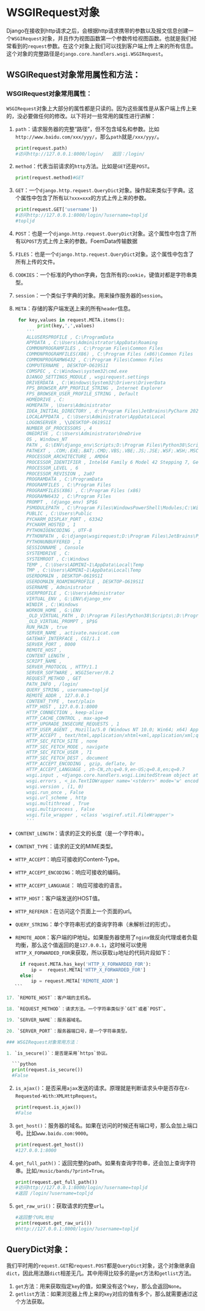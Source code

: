 # WSGIRequest对象

Django在接收到http请求之后，会根据http请求携带的参数以及报文信息创建一个`WSGIRequest`对象，并且作为视图函数第一个参数传给视图函数。也就是我们经常看到的`request`参数。在这个对象上我们可以找到客户端上传上来的所有信息。这个对象的完整路径是`django.core.handlers.wsgi.WSGIRequest`。

## WSGIRequest对象常用属性和方法：

### WSGIRequest对象常用属性：

`WSGIRequest`对象上大部分的属性都是只读的。因为这些属性是从客户端上传上来的，没必要做任何的修改。以下将对一些常用的属性进行讲解：

1. `path`：请求服务器的完整“路径”，但不包含域名和参数。比如`http://www.baidu.com/xxx/yyy/`，那么`path`就是`/xxx/yyy/`。

   ```python
   print(request.path)
   #访问http://127.0.0.1:8000/login/   返回：/login/
   ```

2. `method`：代表当前请求的`http`方法。比如是`GET`还是`POST`。

   ```python
   print(request.method)#GET
   ```

3. `GET`：一个`django.http.request.QueryDict`对象。操作起来类似于字典。这个属性中包含了所有以`?xxx=xxx`的方式上传上来的参数。

   ```python
   print(request.GET['username'])
   #访问http://127.0.0.1:8000/login/?username=topljd
   #topljd
   ```

4. `POST`：也是一个`django.http.request.QueryDict`对象。这个属性中包含了所有以`POST`方式上传上来的参数。FoemData传输数据

5. `FILES`：也是一个`django.http.request.QueryDict`对象。这个属性中包含了所有上传的文件。

6. `COOKIES`：一个标准的Python字典，包含所有的`cookie`，键值对都是字符串类型。

7. `session`：一个类似于字典的对象。用来操作服务器的`session`。

8. `META`：存储的客户端发送上来的所有`header`信息。

   ```python
    for key,values in request.META.items():
           print(key,',',values)
       '''
       ALLUSERSPROFILE , C:\ProgramData
       APPDATA , C:\Users\Administrator\AppData\Roaming
       COMMONPROGRAMFILES , C:\Program Files\Common Files
       COMMONPROGRAMFILES(X86) , C:\Program Files (x86)\Common Files
       COMMONPROGRAMW6432 , C:\Program Files\Common Files
       COMPUTERNAME , DESKTOP-O619S1I
       COMSPEC , C:\Windows\system32\cmd.exe
       DJANGO_SETTINGS_MODULE , wsgirequest.settings
       DRIVERDATA , C:\Windows\System32\Drivers\DriverData
       FPS_BROWSER_APP_PROFILE_STRING , Internet Explorer
       FPS_BROWSER_USER_PROFILE_STRING , Default
       HOMEDRIVE , C:
       HOMEPATH , \Users\Administrator
       IDEA_INITIAL_DIRECTORY , d:\Program Files\JetBrains\PyCharm 2020.1\bin
       LOCALAPPDATA , C:\Users\Administrator\AppData\Local
       LOGONSERVER , \\DESKTOP-O619S1I
       NUMBER_OF_PROCESSORS , 4
       ONEDRIVE , C:\Users\Administrator\OneDrive
       OS , Windows_NT
       PATH , G:\ENV\django_env\Scripts;D:\Program Files\Python38\Scripts\;D:\Program Files\Python38\;C:\Windows\system32;C:\Windows;C:\Windows\System32\Wbem;C:\Windows\System32\WindowsPowerShell\v1.0\;C:\Windows\System32\OpenSSH\;d:\Program Files\Git\cmd;D:\Program Files\nodejs\;C:\Users\Administrator\AppData\Local\Microsoft\WindowsApps;C:\Users\Administrator\AppData\Roaming\npm
       PATHEXT , .COM;.EXE;.BAT;.CMD;.VBS;.VBE;.JS;.JSE;.WSF;.WSH;.MSC;.PY;.PYW
       PROCESSOR_ARCHITECTURE , AMD64
       PROCESSOR_IDENTIFIER , Intel64 Family 6 Model 42 Stepping 7, GenuineIntel
       PROCESSOR_LEVEL , 6
       PROCESSOR_REVISION , 2a07
       PROGRAMDATA , C:\ProgramData
       PROGRAMFILES , C:\Program Files
       PROGRAMFILES(X86) , C:\Program Files (x86)
       PROGRAMW6432 , C:\Program Files
       PROMPT , (django_env) $P$G
       PSMODULEPATH , C:\Program Files\WindowsPowerShell\Modules;C:\Windows\system32\WindowsPowerShell\v1.0\Modules
       PUBLIC , C:\Users\Public
       PYCHARM_DISPLAY_PORT , 63342
       PYCHARM_HOSTED , 1
       PYTHONIOENCODING , UTF-8
       PYTHONPATH , G:\django\wsgirequest;D:\Program Files\JetBrains\PyCharm 2020.1\plugins\python\helpers\pycharm_matplotlib_backend;D:\Program Files\JetBrains\PyCharm 2020.1\plugins\python\helpers\pycharm_display
       PYTHONUNBUFFERED , 1
       SESSIONNAME , Console
       SYSTEMDRIVE , C:
       SYSTEMROOT , C:\Windows
       TEMP , C:\Users\ADMINI~1\AppData\Local\Temp
       TMP , C:\Users\ADMINI~1\AppData\Local\Temp
       USERDOMAIN , DESKTOP-O619S1I
       USERDOMAIN_ROAMINGPROFILE , DESKTOP-O619S1I
       USERNAME , Administrator
       USERPROFILE , C:\Users\Administrator
       VIRTUAL_ENV , G:\ENV\django_env
       WINDIR , C:\Windows
       WORKON_HOME , G:\ENV
       _OLD_VIRTUAL_PATH , D:\Program Files\Python38\Scripts\;D:\Program Files\Python38\;C:\Windows\system32;C:\Windows;C:\Windows\System32\Wbem;C:\Windows\System32\WindowsPowerShell\v1.0\;C:\Windows\System32\OpenSSH\;d:\Program Files\Git\cmd;D:\Program Files\nodejs\;C:\Users\Administrator\AppData\Local\Microsoft\WindowsApps;C:\Users\Administrator\AppData\Roaming\npm
       _OLD_VIRTUAL_PROMPT , $P$G
       RUN_MAIN , true
       SERVER_NAME , activate.navicat.com
       GATEWAY_INTERFACE , CGI/1.1
       SERVER_PORT , 8000
       REMOTE_HOST , 
       CONTENT_LENGTH , 
       SCRIPT_NAME , 
       SERVER_PROTOCOL , HTTP/1.1
       SERVER_SOFTWARE , WSGIServer/0.2
       REQUEST_METHOD , GET
       PATH_INFO , /login/
       QUERY_STRING , username=topljd
       REMOTE_ADDR , 127.0.0.1
       CONTENT_TYPE , text/plain
       HTTP_HOST , 127.0.0.1:8000
       HTTP_CONNECTION , keep-alive
       HTTP_CACHE_CONTROL , max-age=0
       HTTP_UPGRADE_INSECURE_REQUESTS , 1
       HTTP_USER_AGENT , Mozilla/5.0 (Windows NT 10.0; Win64; x64) AppleWebKit/537.36 (KHTML, like Gecko) Chrome/81.0.4044.129 Safari/537.36
       HTTP_ACCEPT , text/html,application/xhtml+xml,application/xml;q=0.9,image/webp,image/apng,*/*;q=0.8,application/signed-exchange;v=b3;q=0.9
       HTTP_SEC_FETCH_SITE , none
       HTTP_SEC_FETCH_MODE , navigate
       HTTP_SEC_FETCH_USER , ?1
       HTTP_SEC_FETCH_DEST , document
       HTTP_ACCEPT_ENCODING , gzip, deflate, br
       HTTP_ACCEPT_LANGUAGE , zh-CN,zh;q=0.9,en-US;q=0.8,en;q=0.7
       wsgi.input , <django.core.handlers.wsgi.LimitedStream object at 0x000002F0C1BAC9A0>
       wsgi.errors , <_io.TextIOWrapper name='<stderr>' mode='w' encoding='utf-8'>
       wsgi.version , (1, 0)
       wsgi.run_once , False
       wsgi.url_scheme , http
       wsgi.multithread , True
       wsgi.multiprocess , False
       wsgi.file_wrapper , <class 'wsgiref.util.FileWrapper'>
       '''
   ```

- `CONTENT_LENGTH`：请求的正文的长度（是一个字符串）。

- `CONTENT_TYPE`：请求的正文的MIME类型。

- `HTTP_ACCEPT`：响应可接收的Content-Type。

- `HTTP_ACCEPT_ENCODING`：响应可接收的编码。

- `HTTP_ACCEPT_LANGUAGE`： 响应可接收的语言。

- `HTTP_HOST`：客户端发送的HOST值。

- `HTTP_REFERER`：在访问这个页面上一个页面的url。

- `QUERY_STRING`：单个字符串形式的查询字符串（未解析过的形式）。

-  `REMOTE_ADDR`：客户端的IP地址。如果服务器使用了`nginx`做反向代理或者负载均衡，那么这个值返回的是`127.0.0.1`，这时候可以使用`HTTP_X_FORWARDED_FOR`来获取，所以获取`ip`地址的代码片段如下：

 ```python
      if request.META.has_key('HTTP_X_FORWARDED_FOR'):  
          ip =  request.META['HTTP_X_FORWARDED_FOR']  
      else:  
          ip = request.META['REMOTE_ADDR']
    ```

17. `REMOTE_HOST`：客户端的主机名。

18. `REQUEST_METHOD`：请求方法。一个字符串类似于`GET`或者`POST`。

19. `SERVER_NAME`：服务器域名。

20. `SERVER_PORT`：服务器端口号，是一个字符串类型。

### WSGIRequest对象常用方法：

1. `is_secure()`：是否是采用`https`协议。

   ```python
   print(request.is_secure())
   #False
   ```

2. `is_ajax()`：是否采用`ajax`发送的请求。原理就是判断请求头中是否存在`X-Requested-With:XMLHttpRequest`。

   ```python
   print(request.is_ajax())
   #False
   ```

3. `get_host()`：服务器的域名。如果在访问的时候还有端口号，那么会加上端口号。比如`www.baidu.com:9000`。

   ```python
   print(request.get_host())
   #127.0.0.1:8000
   ```

4. `get_full_path()`：返回完整的path。如果有查询字符串，还会加上查询字符串。比如`/music/bands/?print=True`。

   ```python
   print(request.get_full_path())
   #访问http://127.0.0.1:8000/login/?username=topljd
   #返回 /login/?username=topljd
   ```

5. `get_raw_uri()`：获取请求的完整`url`。

   ```python
   #返回整个URL地址
   print(request.get_raw_uri())
   #http://127.0.0.1:8000/login/?username=topljd
   ```

## QueryDict对象：

我们平时用的`request.GET`和`request.POST`都是`QueryDict`对象，这个对象继承自`dict`，因此用法跟`dict`相差无几。其中用得比较多的是`get`方法和`getlist`方法。

1. `get`方法：用来获取指定`key`的值，如果没有这个`key`，那么会返回`None`。
2. `getlist`方法：如果浏览器上传上来的`key`对应的值有多个，那么就需要通过这个方法获取。

